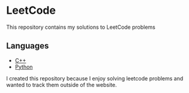 # LeetCode 

This repository contains my solutions to LeetCode problems

## Languages
- [C++](./C++)
- [Python](./Python)


I created this repository because I enjoy solving leetcode problems and wanted to track them outside of the website.
